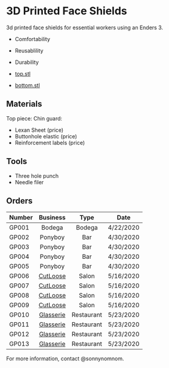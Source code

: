 # 3D Printed Face Shields

3d printed face shields for essential workers using an Enders 3.

- Comfortability 
- Reusablility
- Durability

- [top.stl](https://github.com/sonnynomnom/diy-face-shields/blob/master/top.stl)
- [bottom.stl](https://github.com/sonnynomnom/diy-face-shields/blob/master/bottom.stl)

## Materials

Top piece:
Chin guard:

- Lexan Sheet (price)
- Buttonhole elastic (price)
- Reinforcement labels (price)

## Tools

- Three hole punch
- Needle filer

## Orders

| Number | Business | Type | Date |
| --- | :---: | :---: | :---: |
| GP001 | Bodega | Bodega | 4/22/2020 |
| GP002 | Ponyboy | Bar | 4/30/2020 |
| GP003 | Ponyboy | Bar | 4/30/2020 |
| GP004 | Ponyboy | Bar | 4/30/2020 |
| GP005 | Ponyboy | Bar | 4/30/2020 |
| GP006 | [CutLoose](https://www.instagram.com/cutloosebk/) | Salon | 5/16/2020 |
| GP007 | [CutLoose](https://www.instagram.com/cutloosebk/) | Salon | 5/16/2020 |
| GP008 | [CutLoose](https://www.instagram.com/cutloosebk/) | Salon | 5/16/2020 |
| GP009 | [CutLoose](https://www.instagram.com/cutloosebk/) | Salon | 5/16/2020 |
| GP010 | [Glasserie](https://www.instagram.com/glasserienyc/) | Restaurant | 5/23/2020 |
| GP011 | [Glasserie](https://www.instagram.com/glasserienyc/) | Restaurant | 5/23/2020 |
| GP012 | [Glasserie](https://www.instagram.com/glasserienyc/) | Restaurant | 5/23/2020 |
| GP013 | [Glasserie](https://www.instagram.com/glasserienyc/) | Restaurant | 5/23/2020 |

For more information, contact @sonnynomnom.
